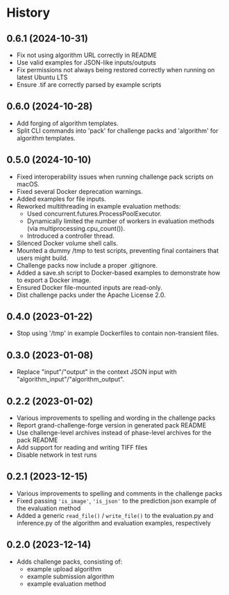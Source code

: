# History

## 0.6.1 (2024-10-31)
- Fix not using algorithm URL correctly in README
- Use valid examples for JSON-like inputs/outputs
- Fix permissions not always being restored correctly when running on latest Ubuntu LTS
- Ensure .tif are correctly parsed by example scripts
  
## 0.6.0 (2024-10-28)
- Add forging of algorithm templates.
- Split CLI commands into 'pack' for challenge packs and 'algorithm' for algorithm templates.

## 0.5.0 (2024-10-10)
- Fixed interoperability issues when running challenge pack scripts on macOS.
- Fixed several Docker deprecation warnings.
- Added examples for file inputs.
- Reworked multithreading in example evaluation methods:
  - Used concurrent.futures.ProcessPoolExecutor.
  - Dynamically limited the number of workers in evaluation methods (via multiprocessing.cpu_count()).
  - Introduced a controller thread.
- Silenced Docker volume shell calls.
- Mounted a dummy /tmp to test scripts, preventing final containers that users might build.
- Challenge packs now include a proper .gitignore.
- Added a save.sh script to Docker-based examples to demonstrate how to export a Docker image.
- Ensured Docker file-mounted inputs are read-only.
- Dist challenge packs under the Apache License 2.0.

## 0.4.0 (2023-01-22)
* Stop using '/tmp' in example Dockerfiles to contain non-transient files.

## 0.3.0 (2023-01-08)
* Replace "input"/"output" in the context JSON input with "algorithm_input"/"algorithm_output".

## 0.2.2 (2023-01-02)
* Various improvements to spelling and wording in the challenge packs
* Report grand-challenge-forge version in generated pack README
* Use challenge-level archives instead of phase-level archives for the pack README
* Add support for reading and writing TIFF files
* Disable network in test runs

## 0.2.1 (2023-12-15)
* Various improvements to spelling and comments in the challenge packs
* Fixed passing `'is_image'`, `'is_json'` to the prediction.json example of the evaluation method
* Added a generic `read_file()` / `write_file()` to the evaluation.py and inference.py of the algorithm and evaluation examples, respectively

## 0.2.0 (2023-12-14)

* Adds challenge packs, consisting of:
  * example upload algorithm
  * example submission algorithm
  * example evaluation method

